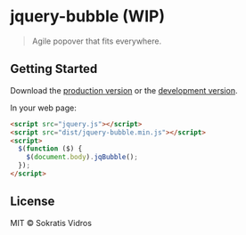 # jquery-bubble (WIP)

> Agile popover that fits everywhere.

## Getting Started

Download the [production version][min] or the [development version][max].

[min]: https://raw.githubusercontent.com/SokratisVidros/jquery-jquery-bubble/master/dist/jquery.jquery-bubble.min.js
[max]: https://raw.githubusercontent.com/SokratisVidros/jquery-jquery-bubble/master/dist/jquery.jquery-bubble.js

In your web page:

```html
<script src="jquery.js"></script>
<script src="dist/jquery-bubble.min.js"></script>
<script>
  $(function ($) {
    $(document.body).jqBubble();
  });
</script>
```

## License

MIT © Sokratis Vidros
